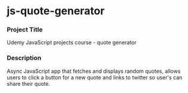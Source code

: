 # js-quote-generator

### Project Title
Udemy JavaScript projects course - quote generator

### Description
Async JavaScript app that fetches and displays random quotes, allows users to click a button for a new quote and links to twitter so user's can share their quote.
